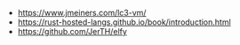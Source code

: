 <!-- https://readmi.xyz/editor -->
- https://www.jmeiners.com/lc3-vm/
- https://rust-hosted-langs.github.io/book/introduction.html
- https://github.com/JerTH/elfy
